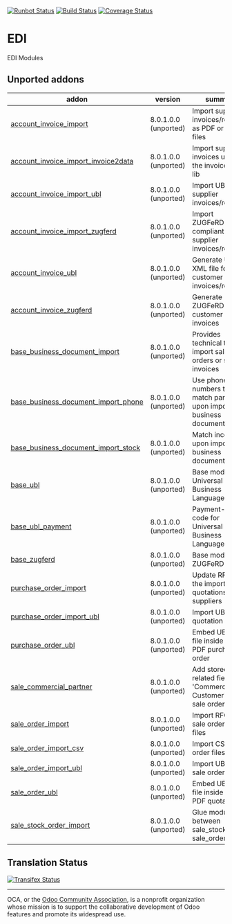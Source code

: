 [![Runbot Status](https://runbot.odoo-community.org/runbot/badge/flat/226/9.0.svg)](https://runbot.odoo-community.org/runbot/repo/github-com-oca-edi-226)
[![Build Status](https://travis-ci.org/OCA/edi.svg?branch=9.0)](https://travis-ci.org/OCA/edi)
[![Coverage Status](https://coveralls.io/repos/OCA/edi/badge.svg?branch=9.0&service=github)](https://coveralls.io/github/OCA/edi?branch=9.0)

# EDI

EDI Modules

[//]: # (addons)
Unported addons
---------------
addon | version | summary
--- | --- | ---
[account_invoice_import](account_invoice_import/) | 8.0.1.0.0 (unported) | Import supplier invoices/refunds as PDF or XML files
[account_invoice_import_invoice2data](account_invoice_import_invoice2data/) | 8.0.1.0.0 (unported) | Import supplier invoices using the invoice2data lib
[account_invoice_import_ubl](account_invoice_import_ubl/) | 8.0.1.0.0 (unported) | Import UBL XML supplier invoices/refunds
[account_invoice_import_zugferd](account_invoice_import_zugferd/) | 8.0.1.0.0 (unported) | Import ZUGFeRD-compliant supplier invoices/refunds
[account_invoice_ubl](account_invoice_ubl/) | 8.0.1.0.0 (unported) | Generate UBL XML file for customer invoices/refunds
[account_invoice_zugferd](account_invoice_zugferd/) | 8.0.1.0.0 (unported) | Generate ZUGFeRD customer invoices
[base_business_document_import](base_business_document_import/) | 8.0.1.0.0 (unported) | Provides technical tools to import sale orders or supplier invoices
[base_business_document_import_phone](base_business_document_import_phone/) | 8.0.1.0.0 (unported) | Use phone numbers to match partners upon import of business documents
[base_business_document_import_stock](base_business_document_import_stock/) | 8.0.1.0.0 (unported) | Match incoterms upon import of business documents
[base_ubl](base_ubl/) | 8.0.1.0.0 (unported) | Base module for Universal Business Language (UBL)
[base_ubl_payment](base_ubl_payment/) | 8.0.1.0.0 (unported) | Payment-related code for Universal Business Language (UBL)
[base_zugferd](base_zugferd/) | 8.0.1.0.0 (unported) | Base module for ZUGFeRD
[purchase_order_import](purchase_order_import/) | 8.0.1.0.0 (unported) | Update RFQ via the import of quotations from suppliers
[purchase_order_import_ubl](purchase_order_import_ubl/) | 8.0.1.0.0 (unported) | Import UBL XML quotation files
[purchase_order_ubl](purchase_order_ubl/) | 8.0.1.0.0 (unported) | Embed UBL XML file inside the PDF purchase order
[sale_commercial_partner](sale_commercial_partner/) | 8.0.1.0.0 (unported) | Add stored related field 'Commercial Customer' on sale orders
[sale_order_import](sale_order_import/) | 8.0.1.0.0 (unported) | Import RFQ or sale orders from files
[sale_order_import_csv](sale_order_import_csv/) | 8.0.1.0.0 (unported) | Import CSV sale order files
[sale_order_import_ubl](sale_order_import_ubl/) | 8.0.1.0.0 (unported) | Import UBL XML sale order files
[sale_order_ubl](sale_order_ubl/) | 8.0.1.0.0 (unported) | Embed UBL XML file inside the PDF quotation
[sale_stock_order_import](sale_stock_order_import/) | 8.0.1.0.0 (unported) | Glue module between sale_stock and sale_order_import

[//]: # (end addons)

Translation Status
------------------
[![Transifex Status](https://www.transifex.com/projects/p/OCA-edi-9-0/chart/image_png)](https://www.transifex.com/projects/p/OCA-edi-9-0)

----

OCA, or the [Odoo Community Association](http://odoo-community.org/), is a nonprofit organization whose
mission is to support the collaborative development of Odoo features and
promote its widespread use.
